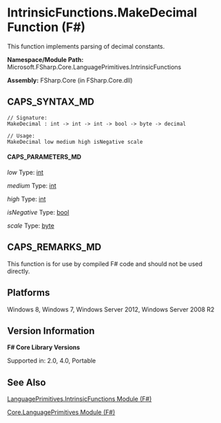 # IntrinsicFunctions.MakeDecimal Function (F#)

This function implements parsing of decimal constants.

**Namespace/Module Path:** Microsoft.FSharp.Core.LanguagePrimitives.IntrinsicFunctions

**Assembly:** FSharp.Core (in FSharp.Core.dll)


## CAPS_SYNTAX_MD

```
// Signature:
MakeDecimal : int -> int -> int -> bool -> byte -> decimal

// Usage:
MakeDecimal low medium high isNegative scale
```

#### CAPS_PARAMETERS_MD
*low*
Type: [int](http://msdn.microsoft.com/en-us/library/025d5455-3622-4ea5-9573-3ecbd4ee1375)


*medium*
Type: [int](http://msdn.microsoft.com/en-us/library/025d5455-3622-4ea5-9573-3ecbd4ee1375)


*high*
Type: [int](http://msdn.microsoft.com/en-us/library/025d5455-3622-4ea5-9573-3ecbd4ee1375)


*isNegative*
Type: [bool](http://msdn.microsoft.com/en-us/library/89c0cf9c-49ce-4207-a3be-555851a67dd5)


*scale*
Type: [byte](http://msdn.microsoft.com/en-us/library/17a98430-283a-4ff6-a475-e6999577179d)




## CAPS_REMARKS_MD
This function is for use by compiled F# code and should not be used directly.


## Platforms
Windows 8, Windows 7, Windows Server 2012, Windows Server 2008 R2


## Version Information
**F# Core Library Versions**

Supported in: 2.0, 4.0, Portable




## See Also
[LanguagePrimitives.IntrinsicFunctions Module &#40;F&#35;&#41;](LanguagePrimitives.IntrinsicFunctions+Module+%28F%23%29.md)

[Core.LanguagePrimitives Module &#40;F&#35;&#41;](Core.LanguagePrimitives+Module+%28F%23%29.md)

